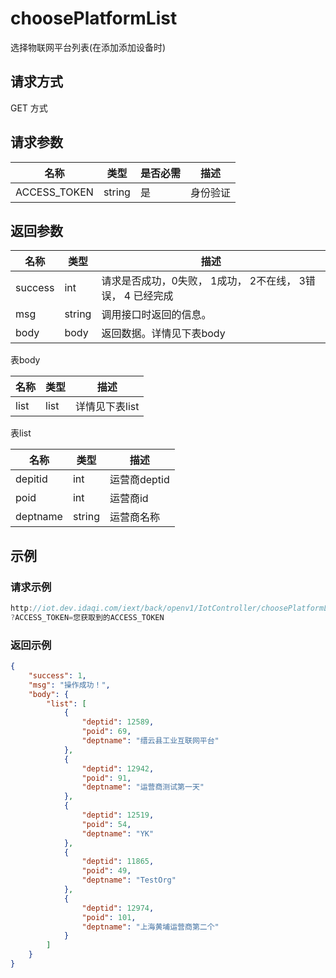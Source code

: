 # choosePlatformList

选择物联网平台列表(在添加添加设备时)

## 请求方式

GET 方式

## 请求参数

| 名称         | 类型   | 是否必需 | 描述     |
| ------------ | ------ | -------- | -------- |
| ACCESS_TOKEN | string | 是       | 身份验证 |

## 返回参数

| 名称    | 类型   | 描述                                                       |
| ------- | ------ | ---------------------------------------------------------- |
| success | int    | 请求是否成功，0失败， 1成功， 2不在线， 3错误， 4 已经完成 |
| msg     | string | 调用接口时返回的信息。                                     |
| body    | body   | 返回数据。详情见下表body                                   |

表body

| 名称 | 类型 | 描述           |
| ---- | ---- | -------------- |
| list | list | 详情见下表list |

表list

| 名称     | 类型   | 描述         |
| -------- | ------ | ------------ |
| depitid  | int    | 运营商deptid |
| poid     | int    | 运营商id     |
| deptname | string | 运营商名称   |



## 示例

### 请求示例

```java
http://iot.dev.idaqi.com/iext/back/openv1/IotController/choosePlatformList
?ACCESS_TOKEN=您获取到的ACCESS_TOKEN
```

### 返回示例

```json
{
    "success": 1,
    "msg": "操作成功！",
    "body": {
        "list": [
            {
                "deptid": 12589,
                "poid": 69,
                "deptname": "缙云县工业互联网平台"
            },
            {
                "deptid": 12942,
                "poid": 91,
                "deptname": "运营商测试第一天"
            },
            {
                "deptid": 12519,
                "poid": 54,
                "deptname": "YK"
            },
            {
                "deptid": 11865,
                "poid": 49,
                "deptname": "TestOrg"
            },
            {
                "deptid": 12974,
                "poid": 101,
                "deptname": "上海黄埔运营商第二个"
            }
        ]
    }
}
```

